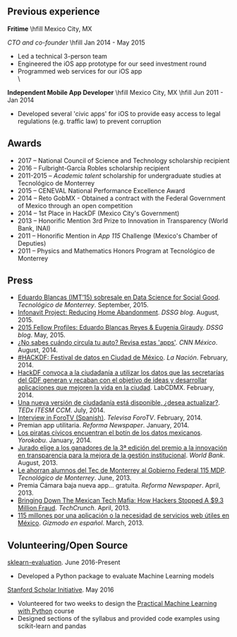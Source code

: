 Previous experience
-------------------


**Fritime** \hfill Mexico City, MX

*CTO and co-founder* \hfill Jan 2014 - May 2015

* Led a technical 3-person team
* Engineered the iOS app prototype for our seed investment round
* Programmed web services for our iOS app
  \
  \

**Independent Mobile App Developer** \hfill Mexico City, MX
\hfill Jun 2011 - Jan 2014

* Developed several 'civic apps' for iOS to provide easy access to legal regulations (e.g. traffic law) to prevent corruption


Awards
------

-   2017 – National Council of Science and Technology scholarship recipient
-   2016 – Fulbright-García Robles scholarship recipient
-   2011-2015 – *Academic talent* scholarship for undergraduate studies at Tecnológico de Monterrey
-   2015 – CENEVAL National Performance Excellence Award
-   2014 – Reto GobMX - Obtained a contract with the Federal Government of Mexico through an open competition
-   2014 – 1st Place in HackDF (Mexico City's Government)
-   2013 – Honorific Mention 3rd Prize to Innovation in Transparency (World Bank, INAI)
-   2011 – Honorific Mention in *App 115* Challenge (Mexico's Chamber of Deputies)
-   2011 – Physics and Mathematics Honors Program at Tecnológico de Monterrey

Press
----------------------------------------

* [Eduardo Blancas (IMT’15) sobresale en Data Science for Social Good](http://www.itesm.mx/wps/wcm/connect/snc/portal+informativo/por+categoria/egresados/not(08sep2015)eduardoblancas). *Tecnológico de Monterrey*. September, 2015.
* [Infonavit Project: Reducing Home Abandonment](http://dssg.uchicago.edu/2015/08/13/infonavit-abandonment.html). *DSSG blog*. August, 2015.
* [2015 Fellow Profiles: Eduardo Blancas Reyes & Eugenia Giraudy](http://dssg.io/2015/05/12/profiles-blancas-giraudy.html). *DSSG blog*. May, 2015.
* [¿No sabes cuándo circula tu auto? Revisa estas 'apps'](http://mexico.cnn.com/tecnologia/2014/08/01/no-sabes-cuando-circula-tu-auto-revisa-estas-apps). *CNN México*. August, 2014.
* [#HACKDF: Festival de datos en Ciudad de México](http://blogs.lanacion.com.ar/data/sin-categoria/hackdf-festival-de-datos-en-ciudad-de-mexico/). *La Nación*. February, 2014.
* [HackDF convoca a la ciudadanía a utilizar los datos que las secretarías del GDF generan y recaban con el objetivo de ideas y desarrollar aplicaciones que mejoren la vida en la ciudad](http://hack.labcd.mx/2014-2/). LabCDMX. February, 2014.
* [Una nueva versión de ciudadanía está disponible, ¿desea actualizar?](https://www.youtube.com/watch?v=OYhnkOPG874). *TEDx ITESM CCM*. July, 2014.
* [Interview in ForoTV (Spanish)](http://noticieros.televisa.com/foro-tv-fractal/1402/fractal-del-20-febrero-2014/). *Televisa ForoTV*. February, 2014.
* Premian app utilitaria. *Reforma Newspaper*. January, 2014.
* [Los piratas cívicos encuentran el botín de los datos mexicanos](http://www.yorokobu.es/piratas-civicos/). *Yorokobu*. January, 2014.
* [Jurado elige a los ganadores de la 3ª edición del premio a la innovación en transparencia para la mejora de la gestión institucional](http://www.bancomundial.org/es/news/press-release/2013/08/20/winners-innovation-transparency-prize-third-edition). *World Bank*. August, 2013.
* [Le ahorran alumnos del Tec de Monterrey al Gobierno Federal 115 MDP](http://www.itesm.mx/wps/wcm/connect/snc/portal+informativo/por+tema/politica/app115_14jun13). *Tecnológico de Monterrey*. June, 2013.
* Premia Cámara baja nueva app... gratuita. *Reforma Newspaper*. April, 2013.
* [Bringing Down The Mexican Tech Mafia: How Hackers Stopped A $9.3 Million Fraud](http://techcrunch.com/2013/04/14/bringing-down-the-mexican-mafia-how-mexican-hackers-stopped-a-93-million-fraud/). *TechCrunch*. April, 2013.
* [115 millones por una aplicación o la necesidad de servicios web útiles en México](http://es.gizmodo.com/app115-los-costos-de-una-aplicacion-y-la-necesidad-de-468847399). *Gizmodo en español*. March, 2013.


Volunteering/Open Source
------------------------

[sklearn-evaluation](https://github.com/edublancas/sklearn-evaluation).
June 2016-Present

* Developed a Python package to evaluate Machine Learning models

 [Stanford Scholar Initiative](http://scholar.stanford.edu).
 May 2016

* Volunteered for two weeks to design the [Practical Machine Learning with Python](http://scholar.stanford.edu/ml.html) course
* Designed sections of the syllabus and provided code examples using scikit-learn and pandas